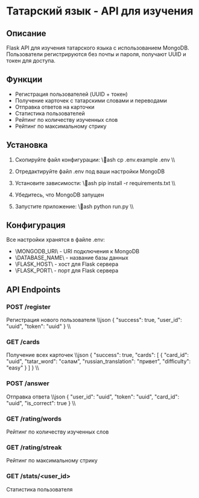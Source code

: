 # Татарский язык - API для изучения

## Описание
Flask API для изучения татарского языка с использованием MongoDB. Пользователи регистрируются без почты и пароля, получают UUID и токен для доступа.

## Функции
- Регистрация пользователей (UUID + токен)
- Получение карточек с татарскими словами и переводами
- Отправка ответов на карточки
- Статистика пользователей
- Рейтинг по количеству изученных слов
- Рейтинг по максимальному стрику

## Установка

1. Скопируйте файл конфигурации:
\\\ash
cp .env.example .env
\\\

2. Отредактируйте файл .env под ваши настройки MongoDB

3. Установите зависимости:
\\\ash
pip install -r requirements.txt
\\\

4. Убедитесь, что MongoDB запущен

5. Запустите приложение:
\\\ash
python run.py
\\\

## Конфигурация

Все настройки хранятся в файле .env:

- \MONGODB_URI\ - URI подключения к MongoDB
- \DATABASE_NAME\ - название базы данных
- \FLASK_HOST\ - хост для Flask сервера
- \FLASK_PORT\ - порт для Flask сервера

## API Endpoints

### POST /register
Регистрация нового пользователя
\\\json
{
  \"success\": true,
  \"user_id\": \"uuid\",
  \"token\": \"uuid\"
}
\\\

### GET /cards
Получение всех карточек
\\\json
{
  \"success\": true,
  \"cards\": [
    {
      \"card_id\": \"uuid\",
      \"tatar_word\": \"сәлам\",
      \"russian_translation\": \"привет\",
      \"difficulty\": \"easy\"
    }
  ]
}
\\\

### POST /answer
Отправка ответа
\\\json
{
  \"user_id\": \"uuid\",
  \"token\": \"uuid\",
  \"card_id\": \"uuid\",
  \"is_correct\": true
}
\\\

### GET /rating/words
Рейтинг по количеству изученных слов

### GET /rating/streak
Рейтинг по максимальному стрику

### GET /stats/<user_id>
Статистика пользователя
